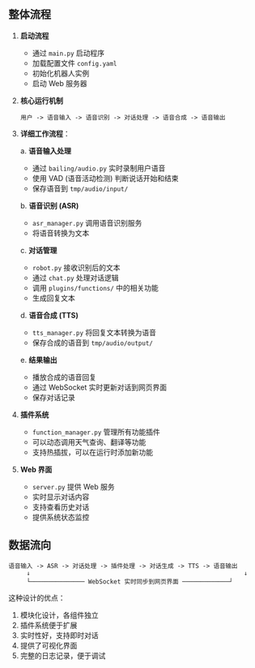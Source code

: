 ## 整体流程

1. **启动流程**
   - 通过 `main.py` 启动程序
   - 加载配置文件 `config.yaml`
   - 初始化机器人实例
   - 启动 Web 服务器

2. **核心运行机制**
   ```
   用户 -> 语音输入 -> 语音识别 -> 对话处理 -> 语音合成 -> 语音输出
   ```

3. **详细工作流程**：

   a. **语音输入处理**
   - 通过 `bailing/audio.py` 实时录制用户语音
   - 使用 VAD (语音活动检测) 判断说话开始和结束
   - 保存语音到 `tmp/audio/input/`

   b. **语音识别 (ASR)**
   - `asr_manager.py` 调用语音识别服务
   - 将语音转换为文本

   c. **对话管理**
   - `robot.py` 接收识别后的文本
   - 通过 `chat.py` 处理对话逻辑
   - 调用 `plugins/functions/` 中的相关功能
   - 生成回复文本

   d. **语音合成 (TTS)**
   - `tts_manager.py` 将回复文本转换为语音
   - 保存合成的语音到 `tmp/audio/output/`

   e. **结果输出**
   - 播放合成的语音回复
   - 通过 WebSocket 实时更新对话到网页界面
   - 保存对话记录

4. **插件系统**
   - `function_manager.py` 管理所有功能插件
   - 可以动态调用天气查询、翻译等功能
   - 支持热插拔，可以在运行时添加新功能

5. **Web 界面**
   - `server.py` 提供 Web 服务
   - 实时显示对话内容
   - 支持查看历史对话
   - 提供系统状态监控

## 数据流向
```
语音输入 -> ASR -> 对话处理 -> 插件处理 -> 对话生成 -> TTS -> 语音输出
     ↓                                                           ↓
     └─────────────── WebSocket 实时同步到网页界面 ─────────────┘
```

这种设计的优点：
1. 模块化设计，各组件独立
2. 插件系统便于扩展
3. 实时性好，支持即时对话
4. 提供了可视化界面
5. 完整的日志记录，便于调试 